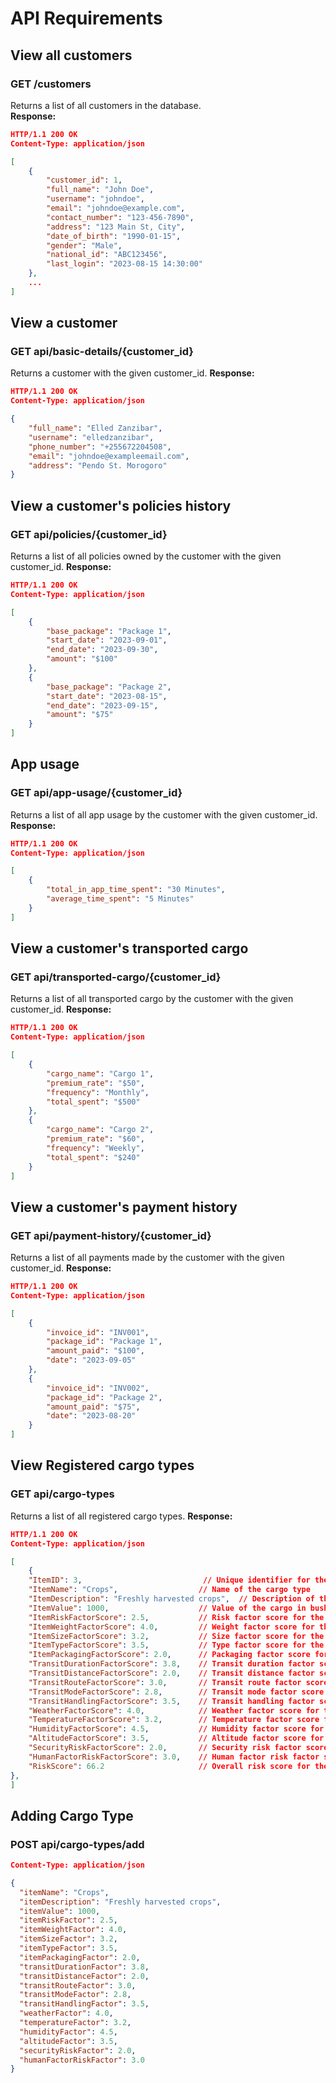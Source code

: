 # API Requirements

## View all customers

### GET /customers

Returns a list of all customers in the database.  
**Response:**  

```json
HTTP/1.1 200 OK
Content-Type: application/json

[
    {
        "customer_id": 1,
        "full_name": "John Doe",
        "username": "johndoe",
        "email": "johndoe@example.com",
        "contact_number": "123-456-7890",
        "address": "123 Main St, City",
        "date_of_birth": "1990-01-15",
        "gender": "Male",
        "national_id": "ABC123456",
        "last_login": "2023-08-15 14:30:00"
    },
    ...
]

```

## View a customer

### GET api/basic-details/{customer_id}

Returns a customer with the given customer_id.
**Response:**  

```json
HTTP/1.1 200 OK
Content-Type: application/json

{
    "full_name": "Elled Zanzibar",
    "username": "elledzanzibar",
    "phone_number": "+255672204508",
    "email": "johndoe@exampleemail.com",
    "address": "Pendo St. Morogoro"
}
```

## View a customer's policies history

### GET api/policies/{customer_id}

Returns a list of all policies owned by the customer with the given customer_id.
**Response:**  

```json
HTTP/1.1 200 OK
Content-Type: application/json

[
    {
        "base_package": "Package 1",
        "start_date": "2023-09-01",
        "end_date": "2023-09-30",
        "amount": "$100"
    },
    {
        "base_package": "Package 2",
        "start_date": "2023-08-15",
        "end_date": "2023-09-15",
        "amount": "$75"
    }
]

```

## App usage

### GET api/app-usage/{customer_id}

Returns a list of all app usage by the customer with the given customer_id.
**Response:**  

```json
HTTP/1.1 200 OK
Content-Type: application/json

[
    {
        "total_in_app_time_spent": "30 Minutes",
        "average_time_spent": "5 Minutes"
    }
]

```

## View a customer's transported cargo

### GET api/transported-cargo/{customer_id}

Returns a list of all transported cargo by the customer with the given customer_id.
**Response:**  

```json
HTTP/1.1 200 OK
Content-Type: application/json

[
    {
        "cargo_name": "Cargo 1",
        "premium_rate": "$50",
        "frequency": "Monthly",
        "total_spent": "$500"
    },
    {
        "cargo_name": "Cargo 2",
        "premium_rate": "$60",
        "frequency": "Weekly",
        "total_spent": "$240"
    }
]

```

## View a customer's payment history

### GET api/payment-history/{customer_id}

Returns a list of all payments made by the customer with the given customer_id.
**Response:**  

```json
HTTP/1.1 200 OK
Content-Type: application/json

[
    {
        "invoice_id": "INV001",
        "package_id": "Package 1",
        "amount_paid": "$100",
        "date": "2023-09-05"
    },
    {
        "invoice_id": "INV002",
        "package_id": "Package 2",
        "amount_paid": "$75",
        "date": "2023-08-20"
    }
]

```

## View Registered cargo types

### GET api/cargo-types

Returns a list of all registered cargo types.
**Response:**  

```json
HTTP/1.1 200 OK
Content-Type: application/json

[
    {
    "ItemID": 3,                           // Unique identifier for the cargo type (Primary Key)
    "ItemName": "Crops",                  // Name of the cargo type
    "ItemDescription": "Freshly harvested crops",  // Description of the cargo type
    "ItemValue": 1000,                    // Value of the cargo in bushels
    "ItemRiskFactorScore": 2.5,           // Risk factor score for the cargo
    "ItemWeightFactorScore": 4.0,         // Weight factor score for the cargo
    "ItemSizeFactorScore": 3.2,           // Size factor score for the cargo
    "ItemTypeFactorScore": 3.5,           // Type factor score for the cargo
    "ItemPackagingFactorScore": 2.0,      // Packaging factor score for the cargo
    "TransitDurationFactorScore": 3.8,    // Transit duration factor score for the cargo
    "TransitDistanceFactorScore": 2.0,    // Transit distance factor score for the cargo
    "TransitRouteFactorScore": 3.0,       // Transit route factor score for the cargo
    "TransitModeFactorScore": 2.8,        // Transit mode factor score for the cargo
    "TransitHandlingFactorScore": 3.5,    // Transit handling factor score for the cargo
    "WeatherFactorScore": 4.0,            // Weather factor score for the cargo
    "TemperatureFactorScore": 3.2,        // Temperature factor score for the cargo
    "HumidityFactorScore": 4.5,           // Humidity factor score for the cargo
    "AltitudeFactorScore": 3.5,           // Altitude factor score for the cargo
    "SecurityRiskFactorScore": 2.0,       // Security risk factor score for the cargo
    "HumanFactorRiskFactorScore": 3.0,    // Human factor risk factor score for the cargo
    "RiskScore": 66.2                     // Overall risk score for the cargo
},
]

```

## Adding Cargo Type

### POST api/cargo-types/add
```json
Content-Type: application/json

{
  "itemName": "Crops",
  "itemDescription": "Freshly harvested crops",
  "itemValue": 1000,
  "itemRiskFactor": 2.5,
  "itemWeightFactor": 4.0,
  "itemSizeFactor": 3.2,
  "itemTypeFactor": 3.5,
  "itemPackagingFactor": 2.0,
  "transitDurationFactor": 3.8,
  "transitDistanceFactor": 2.0,
  "transitRouteFactor": 3.0,
  "transitModeFactor": 2.8,
  "transitHandlingFactor": 3.5,
  "weatherFactor": 4.0,
  "temperatureFactor": 3.2,
  "humidityFactor": 4.5,
  "altitudeFactor": 3.5,
  "securityRiskFactor": 2.0,
  "humanFactorRiskFactor": 3.0
}
```